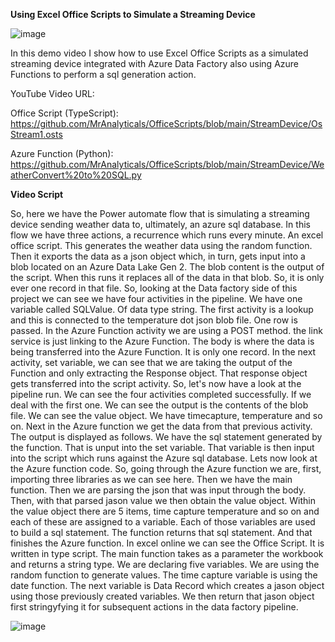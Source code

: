 **Using Excel Office Scripts to Simulate a Streaming Device**

![image](https://user-images.githubusercontent.com/47678539/221389935-5ce0e492-3588-4363-b298-4872221f5453.png)

In this demo video I show how to use Excel Office Scripts as a simulated streaming device integrated with Azure Data Factory also using Azure Functions to perform a sql generation action. 

YouTube Video URL: 

Office Script (TypeScript): https://github.com/MrAnalyticals/OfficeScripts/blob/main/StreamDevice/OsStream1.osts

Azure Function (Python): https://github.com/MrAnalyticals/OfficeScripts/blob/main/StreamDevice/WeatherConvert%20to%20SQL.py

**Video Script**

So, here we have the Power automate flow that is simulating a streaming device sending weather data to, ultimately, an azure sql database. In this flow we have three actions, a recurrence which runs every minute. An excel office script. This generates the weather data using the random function. Then it exports the data as a json object which, in turn, gets input into a blob located on an Azure Data Lake Gen 2. The blob content is the output of the script. When this runs it replaces all of the data in that blob. So, it is only ever one record in that file. So, looking at the Data factory side of this project we can see we have four activities in the pipeline. We have one variable called SQLValue. Of data type string. The first activity is a lookup and this is connected to the temperature dot json blob file. One row is passed. In the Azure Function activity we are using a POST method. the link service is just linking to the Azure Function. The body is where the data is being transferred into the Azure Function. It is only one record. In the next activity, set variable, we can see that we are taking the output of the Function and only extracting the Response object. That response object gets transferred into the script activity. 
So, let's now have a look at the pipeline run. We can see the four activities completed successfully. If we deal with the first one. We can see the output is the contents of the blob file. We can see the value object. We have timecapture, temperature and so on. Next in the Azure function we get the data from that previous activity. The output is displayed as follows. We have the sql statement generated by the function. That is unput into the set variable. That variable is then input into the script which runs against the Azure sql database. Lets now look at the Azure function code.
So, going through the Azure function we are, first, importing three libraries as we can see here. Then we have the main function. Then we are parsing the json that was input through the body. Then, with that parsed jason value we then obtain the value object. Within the value object there are 5 items, time capture temperature and so on and each of these are assigned to a variable. Each of those variables are used to build a sql statement. The function returns that sql statement. And that finishes the Azure function.
In excel online we can see the Office Script. It is written in type script. The main function takes as a parameter the workbook and returns a string type. We are declaring five variables. We are using the random function to generate values. The time capture variable is using the date function. The next variable is Data Record which creates a jason object using those previously created variables. We then return that jason object first stringyfying it for subsequent actions in the data factory pipeline.  


![image](https://user-images.githubusercontent.com/47678539/221389950-ef446e37-2316-4c20-a88e-5a8c20dccb0f.png)
